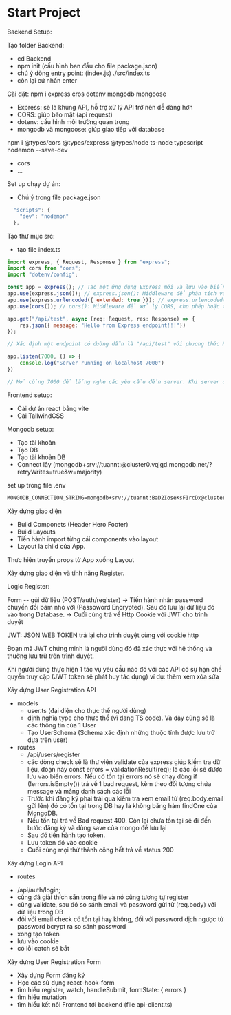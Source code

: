 # Start Project
Backend Setup:

Tạo folder Backend:
+ cd Backend
+ npm init (cấu hình ban đầu cho file package.json)
+ chú ý dòng entry point: (index.js) ./src/index.ts
+ còn lại cứ nhấn enter

Cài đặt: npm i express cros dotenv mongodb mongoose
- Express: sẽ là khung API, hỗ trợ xử lý API trở nên dễ dàng hơn
- CORS: giúp bảo mật (api request)
- dotenv: cấu hình môi trường quan trọng 
- mongodb và mongoose: giúp giao tiếp với database

npm i @types/cors @types/express @types/node ts-node typescript nodemon --save-dev
- cors
- ...

Set up chạy dự án:
- Chú ý trong file package.json
```js
  "scripts": {
    "dev": "nodemon"
  },
```
Tạo thư mục src:
- tạo file index.ts

```js
import express, { Request, Response } from "express";
import cors from "cors";
import "dotenv/config";

const app = express(); // Tạo một ứng dụng Express mới và lưu vào biến app.
app.use(express.json()); // express.json(): Middleware để phân tích và chuyển đổi dữ liệu JSON trong các yêu cầu.
app.use(express.urlencoded({ extended: true })); // express.urlencoded({ extended: true }): Middleware để phân tích dữ liệu định dạng application/x-www-form-urlencoded.
app.use(cors()); // cors(): Middleware để xử lý CORS, cho phép hoặc từ chối các yêu cầu từ các nguồn khác nhau.

app.get("/api/test", async (req: Request, res: Response) => {
    res.json({ message: "Hello from Express endpoint!!!"})
});

// Xác định một endpoint có đường dẫn là "/api/test" với phương thức HTTP GET. Khi có yêu cầu đến địa chỉ này, hàm callback sẽ được gọi, và nó trả về một JSON chứa thông điệp "Hello from Express endpoint!!!".

app.listen(7000, () => {
    console.log("Server running on localhost 7000")
})

// Mở cổng 7000 để lắng nghe các yêu cầu đến server. Khi server đã sẵn sàng, một thông điệp được in ra console để thông báo rằng server đang chạy trên localhost cổng 7000.
```

Frontend setup:
- Cài dự án react bằng vite
- Cài TailwindCSS


Mongodb setup:
- Tạo tài khoản
- Tạo DB
- Tạo tài khoản DB
- Connect lấy (mongodb+srv://tuannt:<password>@cluster0.vqjgd.mongodb.net/?retryWrites=true&w=majority)

set up trong file .env
```txt
MONGODB_CONNECTION_STRING=mongodb+srv://tuannt:BaD2IoseKsFIrcDx@cluster0.vqjgd.mongodb.net/?retryWrites=true&w=majority 
```

Xây dựng giao diện
- Build Componets (Header Hero Footer)
- Build Layouts
- Tiến hành import từng cái components vào layout
- Layout là child của App.

Thực hiện truyền props từ App xuống Layout

Xây dựng giao diện và tính năng Register.

Logic Register:

Form -- gủi dữ liệu (POST/auth/register) -> Tiến hành nhận password chuyển đổi bâm nhỏ với (Passoword Encrypted). Sau đó lưu lại dữ liệu đó vào trong Database. -> Cuối cùng trả về Http Cookie với JWT cho trình duyệt

JWT: JSON WEB TOKEN trả lại cho trình duyệt cùng với cookie http

Đoạn mã JWT chứng minh là người dùng đó đã xác thực với hệ thống và thường lưu trữ trên trình duyệt.

Khi người dùng thực hiện 1 tác vụ yêu cầu nào đó với các API có sự hạn chế quyền truy cập (JWT token sẽ phát huy tác dụng) ví dụ: thêm xem xóa sửa

Xây dựng User Registration API
- models
  + user.ts (đại diện cho thực thể người dùng)
  + định nghĩa type cho thực thể (vì đang TS code). Và đây cũng sẽ là các thông tin của 1 User
  + Tạo UserSchema (Schema xác định những thuộc tính được lưu trữ dựa trên user)
- routes
  + /api/users/register
  + các dòng check sẽ là thư viện validate của express giúp kiểm tra dữ liệu, đoạn này const errors = validationResult(req); là các lỗi sẽ được lưu vào biến errors. Nếu có tồn tại errors nó sẽ chạy dòng if (!errors.isEmpty()) trả về 1 bad request, kèm theo đối tượng chứa message và mảng danh sách các lỗi
  + Trước khi đăng ký phải trải qua kiểm tra xem email từ (req.body.email gửi lên) đó có tồn tại trong DB hay là không bằng hàm findOne của MongoDB.
  + Nếu tồn tại trả về Bad request 400. Còn lại chưa tồn tại sẽ đi đến bước đăng ký và dùng save của mongo để lưu lại
  + Sau đó tiến hành tạo token.
  + Lưu token đó vào cookie
  + Cuối cùng mọi thứ thành công hết trả về status 200

Xây dựng Login API
- routes
 + /api/auth/login;
 + cũng đã giải thích sẵn trong file và nó cũng tương tự register
 + cũng validate, sau đó so sánh email và password gửi từ (req.body) với dữ liệu trong DB
 + đối với email check có tồn tại hay không, đối với password dịch ngược từ password bcrypt ra so sánh password
 + xong tạo token
 + lưu vào cookie
 + có lỗi catch sẽ bắt

Xây dựng User Registration Form

- Xây dựng Form đăng ký
- Học các sử dụng react-hook-form
- tìm hiểu register, watch, handleSubmit, formState: { errors }
- tìm hiểu mutation
- tìm hiểu kết nối Frontend tới backend (file api-client.ts)




